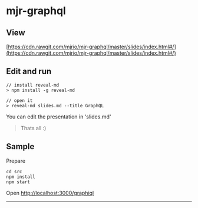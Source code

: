 # mjr-graphql

## View

[https://cdn.rawgit.com/mjrio/mjr-graphql/master/slides/index.html#/](https://cdn.rawgit.com/mjrio/mjr-graphql/master/slides/index.html#/)

## Edit and run

    // install reveal-md
    > npm install -g reveal-md

    // open it
    > reveal-md slides.md --title GraphQL

You can edit the presentation in 'slides.md'

> Thats all :)

## Sample

Prepare

    cd src
    npm install
    npm start

Open [http://localhost:3000/graphiql](http://localhost:3000/graphiql)

---


